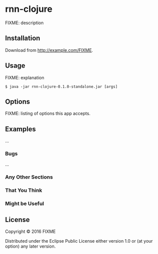 # rnn-clojure

FIXME: description

## Installation

Download from http://example.com/FIXME.

## Usage

FIXME: explanation

    $ java -jar rnn-clojure-0.1.0-standalone.jar [args]

## Options

FIXME: listing of options this app accepts.

## Examples

...

### Bugs

...

### Any Other Sections
### That You Think
### Might be Useful

## License

Copyright © 2016 FIXME

Distributed under the Eclipse Public License either version 1.0 or (at
your option) any later version.
